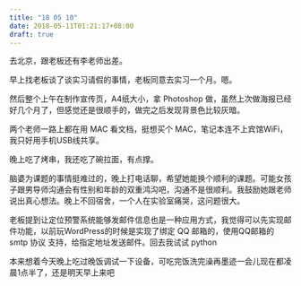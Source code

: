 ```yaml
---
title: "18 05 10"
date: 2018-05-11T01:21:17+08:00
draft: true
---
```


去北京，跟老板还有李老师出差。

早上找老板谈了谈实习请假的事情，老板同意去实习一个月。嗯。

然后整个上午在制作宣传页，A4纸大小，拿 Photoshop 做，虽然上次做海报已经好几个月了，但感觉还是很顺手的，做完之后发现背景色比较灰暗。

两个老师一路上都在用 MAC 看文档，挺想买个 MAC，笔记本连不上宾馆WiFi，我只好用手机USB线共享。

晚上吃了烤串，我还吃了碗拉面，有点撑。

脑婆为课题的事情挺难过的，晚上打电话聊，希望她能换个顺利的课题。可能女孩子跟男导师沟通会有性别和年龄的双重鸿沟吧，沟通不是很顺利。我鼓励她跟老师说出真心想法。晚上不回宿舍，一个人在实验室痛哭，这问题很大。

老板提到让定位预警系统能够发邮件信息也是一种应用方式，我觉得可以先实现邮件功能，以前玩WordPress的时候是实现了绑定 QQ 邮箱的，使用QQ邮箱的 smtp 协议
支持，给指定地址发送邮件。回去我试试 python

本来想着今天晚上吃过晚饭调试一下设备，可吃完饭洗完澡再墨迹一会儿现在都凌晨1点半了，还是明天早上来吧
